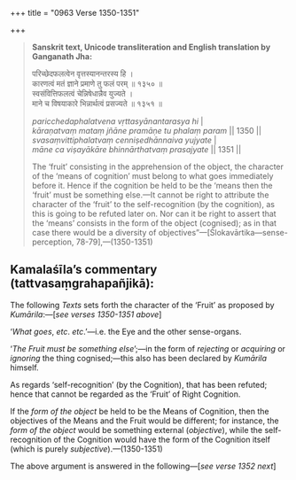+++
title = "0963 Verse 1350-1351"

+++
> **Sanskrit text, Unicode transliteration and English translation by Ganganath Jha:** 
>
> परिच्छेदफलत्वेन वृत्तस्यानन्तरस्य हि ।  
> कारणत्वं मतं ज्ञाने प्रमाणे तु फलं परम् ॥ १३५० ॥  
> स्वसंवित्तिफलत्वं चेन्निषेधान्नैव युज्यते ।  
> माने च विषयाकारे भिन्नार्थत्वं प्रसज्यते ॥ १३५१ ॥ 
>
> *paricchedaphalatvena vṛttasyānantarasya hi* \|  
> *kāraṇatvaṃ mataṃ jñāne pramāṇe tu phalaṃ param* \|\| 1350 \|\|  
> *svasaṃvittiphalatvaṃ cenniṣedhānnaiva yujyate* \|  
> *māne ca viṣayākāre bhinnārthatvaṃ prasajyate* \|\| 1351 \|\| 
>
> The ‘fruit’ consisting in the apprehension of the object, the character of the ‘means of cognition’ must belong to what goes immediately before it. Hence if the cognition be held to be the ‘means then the ‘fruit’ must be something else.—It cannot be right to attribute the character of the ‘fruit’ to the self-recognition (by the cognition), as this is going to be refuted later on. Nor can it be right to assert that the ‘means’ consists in the form of the object (cognised); as in that case there would be a diversity of objectives”—[Ślokavārtika—sense-perception, 78-79],—(1350-1351)



## Kamalaśīla’s commentary (tattvasaṃgrahapañjikā):

The following *Texts* sets forth the character of the ‘Fruit’ as proposed by *Kumārila*:—[*see verses 1350-1351 above*]

‘*What goes*, *etc*. *etc*.’—i.e. the Eye and the other sense-organs.

‘*The Fruit must be something else*’;—in the form of *rejecting* or *acquiring* or *ignoring* the thing cognised;—this also has been declared by *Kumārila* himself.

As regards ‘self-recognition’ (by the Cognition), that has been refuted; hence that cannot be regarded as the ‘Fruit’ of Right Cognition.

If the *form of the object* be held to be the Means of Cognition, then the objectives of the Means and the Fruit would be different; for instance, the *form of the object* would be something external (*objective*), while the self-recognition of the Cognition would have the form of the Cognition itself (which is purely *subjective*).—(1350-1351)

The above argument is answered in the following—[*see verse 1352 next*]


